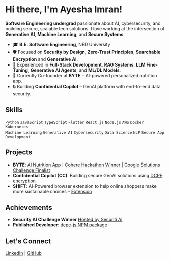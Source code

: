# Hi there, I'm Ayesha Imran!

**Software Engineering undergrad** passionate about AI, cybersecurity, and building secure, scalable tech solutions. I love working at the intersection of **Generative AI**, **Machine Learning**, and **Secure Systems**.

- 🎓 **B.E. Software Engineering**, NED University
- 🛡️ Focused on **Security by Design**, **Zero-Trust Principles**, **Searchable Encryption** and **Generative AI**.
- 🤖 Experienced in **Full-Stack Development**, **RAG Systems**, **LLM Fine-Tuning**, **Generative AI Agents**, and **ML/DL Models**.
- 🚀 Currently Co-founder at **BYTE** – AI-powered personalized nutrition app.
- 🔒 Building **Confidential Copilot** – GenAI platform with end-to-end data security.

## Skills
`Python` `JavaScript` `TypeScript` `Flutter` `React.js` `Node.js` `AWS` `Docker` `Kubernetes`  
`Machine Learning` `Generative AI` `Cybersecurity` `Data Science` `NLP` `Secure App Development`

## Projects
- **BYTE**: [AI Nutrition App](http://byte-nutrition.com) | [Cohere Hackathon Winner](https://lablab.ai/event/cohere-coral-hackathon/byte/byte-ai-based-nutrition-app) | [Google Solutions Challenge Finalist](https://developers.google.com/community/gdsc-solution-challenge/winners)
- **Confidential Copilot (CC)**: Building secure GenAI solutions using [DCPE encryption](https://github.com/Ayesha-Imr/DCPE-)
- **SHIFT**: AI-Powered browser extension to help online shoppers make more sustainable choices – [Extension](https://chromewebstore.google.com/detail/shift/bpplgnhmfcoohmeppibphjoahlfaebhj?pli=1)

## Achievements
- **Security AI Challenge Winner** [Hosted by Securiti AI](https://www.linkedin.com/posts/securiti-pakistan_aichallenge2024-generativeai-teamaera-activity-7280549168316641281-QtLD?utm_source=share&utm_medium=member_desktop&rcm=ACoAADYNp9cBYnSPadhp9Jc65xdCtPTYT-WD9WA)
- **Published Developer**: [dcpe-js NPM package](https://www.npmjs.com/package/dcpe-js)

## Let's Connect
[LinkedIn](https://www.linkedin.com/in/ayesha-imran-a9b859213/) | [GitHub](https://github.com/ayesha-Imr)
